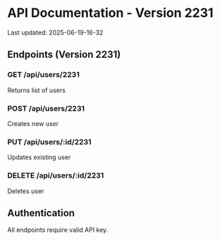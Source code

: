 # API Documentation - Version 2231
Last updated: 2025-06-19-16-32

## Endpoints (Version 2231)

### GET /api/users/2231
Returns list of users

### POST /api/users/2231
Creates new user

### PUT /api/users/:id/2231
Updates existing user

### DELETE /api/users/:id/2231
Deletes user

## Authentication
All endpoints require valid API key.
